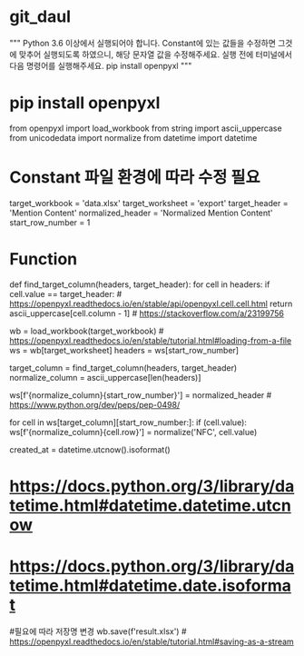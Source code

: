 # git_daul
"""
Python 3.6 이상에서 실행되어야 합니다.
Constant에 있는 값들을 수정하면 그것에 맞추어 실행되도록 하였으니, 해당 문자열 값을 수정해주세요.
실행 전에 터미널에서 다음 명령어를 실행해주세요.
pip install openpyxl
"""
# pip install openpyxl

from openpyxl import load_workbook
from string import ascii_uppercase
from unicodedata import normalize
from datetime import datetime

# Constant 파일 환경에 따라 수정 필요
target_workbook = 'data.xlsx'
target_worksheet = 'export'
target_header = 'Mention Content'
normalized_header = 'Normalized Mention Content'
start_row_number = 1


# Function
def find_target_column(headers, target_header):
    for cell in headers:
        if cell.value == target_header: # https://openpyxl.readthedocs.io/en/stable/api/openpyxl.cell.cell.html
            return ascii_uppercase[cell.column - 1] # https://stackoverflow.com/a/23199756


wb = load_workbook(target_workbook) # https://openpyxl.readthedocs.io/en/stable/tutorial.html#loading-from-a-file
ws = wb[target_worksheet]
headers = ws[start_row_number]

target_column = find_target_column(headers, target_header)
normalize_column = ascii_uppercase[len(headers)]


ws[f'{normalize_column}{start_row_number}'] = normalized_header # https://www.python.org/dev/peps/pep-0498/

for cell in ws[target_column][start_row_number:]:
    if (cell.value):
        ws[f'{normalize_column}{cell.row}'] = normalize('NFC', cell.value)

created_at = datetime.utcnow().isoformat()
# https://docs.python.org/3/library/datetime.html#datetime.datetime.utcnow
# https://docs.python.org/3/library/datetime.html#datetime.date.isoformat

#필요에 따라 저장명 변경
wb.save(f'result.xlsx') # https://openpyxl.readthedocs.io/en/stable/tutorial.html#saving-as-a-stream
